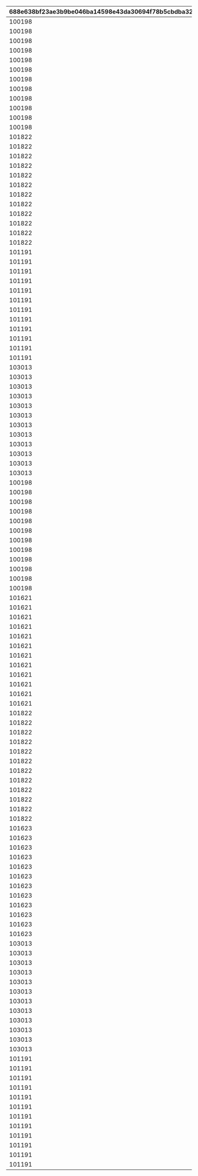 |688e638bf23ae3b9be046ba14598e43da30694f78b5cbdba32700ab0129d48cb|a6f00bfc773097ed2fc11b46681def2a041a5938c121bc4d81c65b4080270501|06f431ed3996612cac7bf8bac808aa4d20256f52f70926145595234de22a5552|0ac5c7ff8cd00da774ec6841edad9c1836b00a4530a884a25a5265e7e2c9b1b4|7163dc2699e80d876732212fed37d1470c5c6eff02d89401eccc9803ecdf0520|84c98777c3c2decfb9282b408057979400d9b18fc7917cb2164b56233c14c4d9|9b45c5b320dd584d0f7b9d56e85f914ed063c3285cd7613b078c5969a568bbc8|438bad497936afc3f29a40641bb4cc589735e52e5a310491abaa9e0d7dc6be9f|e3205ba71cff90e8b20c2c34b517fd72fafd412bd5c5c198a7cdda1c99106025|91fc9db5fcb867320b0a08492369756cdcf85bcf89f127d9ca0fd298a9337205|633874f8a79d6cb892346f00a80ff075c46d2813b1fbd13a8a20033b446e20d5|cdc23f65e5eb2f961568ce0db57671f3122526571a956b311757e0f4742f7815|3342be10645c2ebc61486c62ceabd8df0d1f0482b4124d1a63a386cfc8dcf087|5ef5afd3b790fb9dc33216c9ae62b87b94d0b6b3c763c7a58a03c3b24964eedd|47b1e5f1fb296e568da2dcecf4ec0122a602ddb0d86bd41041d0bea51b97dd5a|
| --- | --- | --- | --- | --- | --- | --- | --- | --- | --- | --- | --- | --- | --- | --- |
|100198|0|bgm_MC170|0|92407110|0|-30|100198|bgm_MC170|94002|1|0|-30|1.3|0|
|100198|0|bgm_MC170|0|92407120|0|-30|100198|bgm_MC170|94002|1|0|-30|1.3|0|
|100198|0|bgm_MC170|0|92407130|0|-30|100198|bgm_MC170|94002|1|0|-30|1.3|0|
|100198|0|bgm_MC170|0|92407140|0|-30|100198|bgm_MC170|94002|1|0|-30|1.3|0|
|100198|0|bgm_MC170|0|92407210|0|20|100198|bgm_MC170|94002|2|0|-30|1.45|0|
|100198|0|bgm_MC170|0|92407220|0|20|100198|bgm_MC170|94002|2|0|-30|1.45|0|
|100198|0|bgm_MC170|0|92407230|0|20|100198|bgm_MC170|94002|2|0|-30|1.45|0|
|100198|0|bgm_MC170|0|92407240|0|20|100198|bgm_MC170|94002|2|0|-30|1.45|0|
|100198|0|bgm_MC170|0|92407310|0|-30|100198|bgm_MC170|94002|3|0|-30|1.4|0|
|100198|0|bgm_MC170|0|92407320|0|-30|100198|bgm_MC170|94002|3|0|-30|1.4|0|
|100198|0|bgm_MC170|0|92407330|0|-30|100198|bgm_MC170|94002|3|0|-30|1.4|0|
|100198|0|bgm_MC170|0|92407340|0|-30|100198|bgm_MC170|94002|3|0|-30|1.4|0|
|101822|0|bgm_MC170|0|92408110|0|-30|101822|bgm_MC170|94002|1|0|-30|0.9|0|
|101822|0|bgm_MC170|0|92408120|0|-30|101822|bgm_MC170|94002|1|0|-30|0.9|0|
|101822|0|bgm_MC170|0|92408130|0|-30|101822|bgm_MC170|94002|1|0|-30|0.9|0|
|101822|0|bgm_MC170|0|92408140|0|-30|101822|bgm_MC170|94002|1|0|-30|0.9|0|
|101822|0|bgm_MC170|0|92408210|0|20|101822|bgm_MC170|94002|2|0|-30|1|0|
|101822|0|bgm_MC170|0|92408220|0|20|101822|bgm_MC170|94002|2|0|-30|1|0|
|101822|0|bgm_MC170|0|92408230|0|20|101822|bgm_MC170|94002|2|0|-30|1|0|
|101822|0|bgm_MC170|0|92408240|0|20|101822|bgm_MC170|94002|2|0|-30|1|0|
|101822|0|bgm_MC170|0|92408310|0|0|101822|bgm_MC170|94002|3|0|-30|0.9|0|
|101822|0|bgm_MC170|0|92408320|0|0|101822|bgm_MC170|94002|3|0|-30|0.9|0|
|101822|0|bgm_MC170|0|92408330|0|0|101822|bgm_MC170|94002|3|0|-30|0.9|0|
|101822|0|bgm_MC170|0|92408340|0|0|101822|bgm_MC170|94002|3|0|-30|0.9|0|
|101191|0|bgm_MC170|0|92409110|0|-30|101191|bgm_MC170|94002|1|0|-30|1.25|-50|
|101191|0|bgm_MC170|0|92409120|0|-30|101191|bgm_MC170|94002|1|0|-30|1.25|-50|
|101191|0|bgm_MC170|0|92409130|0|-30|101191|bgm_MC170|94002|1|0|-30|1.25|-50|
|101191|0|bgm_MC170|0|92409140|0|-30|101191|bgm_MC170|94002|1|0|-30|1.25|-50|
|101191|0|bgm_MC170|0|92409210|0|20|101191|bgm_MC170|94002|2|0|-30|1|0|
|101191|0|bgm_MC170|0|92409220|0|20|101191|bgm_MC170|94002|2|0|-30|1|0|
|101191|0|bgm_MC170|0|92409230|0|20|101191|bgm_MC170|94002|2|0|-30|1|0|
|101191|0|bgm_MC170|0|92409240|0|20|101191|bgm_MC170|94002|2|0|-30|1|0|
|101191|0|bgm_MC170|0|92409310|0|-30|101191|bgm_MC170|94002|3|0|-30|1.25|-50|
|101191|0|bgm_MC170|0|92409320|0|-30|101191|bgm_MC170|94002|3|0|-30|1.25|-50|
|101191|0|bgm_MC170|0|92409330|0|-30|101191|bgm_MC170|94002|3|0|-30|1.25|-50|
|101191|0|bgm_MC170|0|92409340|0|-30|101191|bgm_MC170|94002|3|0|-30|1.25|-50|
|103013|0|bgm_MC170|0|92410110|0|-30|103013|bgm_MC170|94002|1|0|-30|1.3|0|
|103013|0|bgm_MC170|0|92410120|0|-30|103013|bgm_MC170|94002|1|0|-30|1.3|0|
|103013|0|bgm_MC170|0|92410130|0|-30|103013|bgm_MC170|94002|1|0|-30|1.3|0|
|103013|0|bgm_MC170|0|92410140|0|-30|103013|bgm_MC170|94002|1|0|-30|1.3|0|
|103013|0|bgm_MC170|0|92410210|0|20|103013|bgm_MC170|94002|2|0|-30|1.45|0|
|103013|0|bgm_MC170|0|92410220|0|20|103013|bgm_MC170|94002|2|0|-30|1.45|0|
|103013|0|bgm_MC170|0|92410230|0|20|103013|bgm_MC170|94002|2|0|-30|1.45|0|
|103013|0|bgm_MC170|0|92410240|0|20|103013|bgm_MC170|94002|2|0|-30|1.45|0|
|103013|0|bgm_MC170|0|92410310|0|-30|103013|bgm_MC170|94002|3|0|-30|1.4|0|
|103013|0|bgm_MC170|0|92410320|0|-30|103013|bgm_MC170|94002|3|0|-30|1.4|0|
|103013|0|bgm_MC170|0|92410330|0|-30|103013|bgm_MC170|94002|3|0|-30|1.4|0|
|103013|0|bgm_MC170|0|92410340|0|-30|103013|bgm_MC170|94002|3|0|-30|1.4|0|
|100198|0|bgm_MC170|0|92411110|0|-30|100198|bgm_MC170|94002|1|0|-30|1|40|
|100198|0|bgm_MC170|0|92411120|0|-30|100198|bgm_MC170|94002|1|0|-30|1|40|
|100198|0|bgm_MC170|0|92411130|0|-30|100198|bgm_MC170|94002|1|0|-30|1|40|
|100198|0|bgm_MC170|0|92411140|0|-30|100198|bgm_MC170|94002|1|0|-30|1|40|
|100198|0|bgm_MC170|0|92411210|0|-90|100198|bgm_MC170|94002|2|0|-30|1.45|140|
|100198|0|bgm_MC170|0|92411220|0|-90|100198|bgm_MC170|94002|2|0|-30|1.45|140|
|100198|0|bgm_MC170|0|92411230|0|-90|100198|bgm_MC170|94002|2|0|-30|1.45|140|
|100198|0|bgm_MC170|0|92411240|0|-90|100198|bgm_MC170|94002|2|0|-30|1.45|140|
|100198|0|bgm_MC170|0|92411310|0|-30|100198|bgm_MC170|94002|3|0|-30|1.1|40|
|100198|0|bgm_MC170|0|92411320|0|-30|100198|bgm_MC170|94002|3|0|-30|1.1|40|
|100198|0|bgm_MC170|0|92411330|0|-30|100198|bgm_MC170|94002|3|0|-30|1.1|40|
|100198|0|bgm_MC170|0|92411340|0|-30|100198|bgm_MC170|94002|3|0|-30|1.1|40|
|101621|0|bgm_MC170|0|92412110|0|-210|101621|bgm_MC170|94002|1|0|-30|1|210|
|101621|0|bgm_MC170|0|92412120|0|-210|101621|bgm_MC170|94002|1|0|-30|1|210|
|101621|0|bgm_MC170|0|92412130|0|-210|101621|bgm_MC170|94002|1|0|-30|1|210|
|101621|0|bgm_MC170|0|92412140|0|-210|101621|bgm_MC170|94002|1|0|-30|1|210|
|101621|0|bgm_MC170|0|92412210|0|-90|101621|bgm_MC170|94002|2|0|-30|1.45|140|
|101621|0|bgm_MC170|0|92412220|0|-90|101621|bgm_MC170|94002|2|0|-30|1.45|140|
|101621|0|bgm_MC170|0|92412230|0|-90|101621|bgm_MC170|94002|2|0|-30|1.45|140|
|101621|0|bgm_MC170|0|92412240|0|-90|101621|bgm_MC170|94002|2|0|-30|1.45|140|
|101621|0|bgm_MC170|0|92412310|0|-30|101621|bgm_MC170|94002|3|0|-30|1.1|180|
|101621|0|bgm_MC170|0|92412320|0|-30|101621|bgm_MC170|94002|3|0|-30|1.1|180|
|101621|0|bgm_MC170|0|92412330|0|-30|101621|bgm_MC170|94002|3|0|-30|1.1|180|
|101621|0|bgm_MC170|0|92412340|0|-30|101621|bgm_MC170|94002|3|0|-30|1.1|180|
|101822|0|bgm_MC170|0|92414110|0|-60|101822|bgm_MC170|94002|1|0|-30|1.4|60|
|101822|0|bgm_MC170|0|92414120|0|-60|101822|bgm_MC170|94002|1|0|-30|1.4|60|
|101822|0|bgm_MC170|0|92414130|0|-60|101822|bgm_MC170|94002|1|0|-30|1.4|60|
|101822|0|bgm_MC170|0|92414140|0|-60|101822|bgm_MC170|94002|1|0|-30|1.4|60|
|101822|0|bgm_MC170|0|92414210|0|-330|101822|bgm_MC170|94002|2|0|-30|1|150|
|101822|0|bgm_MC170|0|92414220|0|-330|101822|bgm_MC170|94002|2|0|-30|1|150|
|101822|0|bgm_MC170|0|92414230|0|-330|101822|bgm_MC170|94002|2|0|-30|1|150|
|101822|0|bgm_MC170|0|92414240|0|-330|101822|bgm_MC170|94002|2|0|-30|1|150|
|101822|0|bgm_MC170|0|92414310|0|0|101822|bgm_MC170|94002|3|0|-30|1.2|100|
|101822|0|bgm_MC170|0|92414320|0|0|101822|bgm_MC170|94002|3|0|-30|1.2|100|
|101822|0|bgm_MC170|0|92414330|0|0|101822|bgm_MC170|94002|3|0|-30|1.2|100|
|101822|0|bgm_MC170|0|92414340|0|0|101822|bgm_MC170|94002|3|0|-30|1.2|100|
|101623|0|bgm_MC170|0|92415110|0|0|101623|bgm_MC170|94002|1|0|-30|2.4|30|
|101623|0|bgm_MC170|0|92415120|0|0|101623|bgm_MC170|94002|1|0|-30|2.4|30|
|101623|0|bgm_MC170|0|92415130|0|0|101623|bgm_MC170|94002|1|0|-30|2.4|30|
|101623|0|bgm_MC170|0|92415140|0|0|101623|bgm_MC170|94002|1|0|-30|2.4|30|
|101623|0|bgm_MC170|0|92415210|0|-270|101623|bgm_MC170|94002|2|0|-30|1.1|150|
|101623|0|bgm_MC170|0|92415220|0|-270|101623|bgm_MC170|94002|2|0|-30|1.1|150|
|101623|0|bgm_MC170|0|92415230|0|-270|101623|bgm_MC170|94002|2|0|-30|1.1|150|
|101623|0|bgm_MC170|0|92415240|0|-270|101623|bgm_MC170|94002|2|0|-30|1.1|150|
|101623|0|bgm_MC170|0|92415310|0|-400|101623|bgm_MC170|94002|3|0|-30|1.2|250|
|101623|0|bgm_MC170|0|92415320|0|-400|101623|bgm_MC170|94002|3|0|-30|1.2|250|
|101623|0|bgm_MC170|0|92415330|0|-400|101623|bgm_MC170|94002|3|0|-30|1.2|250|
|101623|0|bgm_MC170|0|92415340|0|-400|101623|bgm_MC170|94002|3|0|-30|1.2|250|
|103013|0|bgm_MC170|0|92416110|0|-120|103013|bgm_MC170|94002|1|0|-30|1.3|150|
|103013|0|bgm_MC170|0|92416120|0|-120|103013|bgm_MC170|94002|1|0|-30|1.3|150|
|103013|0|bgm_MC170|0|92416130|0|-120|103013|bgm_MC170|94002|1|0|-30|1.3|150|
|103013|0|bgm_MC170|0|92416140|0|-120|103013|bgm_MC170|94002|1|0|-30|1.3|150|
|103013|0|bgm_MC170|0|92416210|0|-90|103013|bgm_MC170|94002|2|0|-30|1.5|140|
|103013|0|bgm_MC170|0|92416220|0|-90|103013|bgm_MC170|94002|2|0|-30|1.5|140|
|103013|0|bgm_MC170|0|92416230|0|-90|103013|bgm_MC170|94002|2|0|-30|1.5|140|
|103013|0|bgm_MC170|0|92416240|0|-90|103013|bgm_MC170|94002|2|0|-30|1.5|140|
|103013|0|bgm_MC170|0|92416310|0|-450|103013|bgm_MC170|94002|3|0|-30|1.25|140|
|103013|0|bgm_MC170|0|92416320|0|-450|103013|bgm_MC170|94002|3|0|-30|1.25|140|
|103013|0|bgm_MC170|0|92416330|0|-450|103013|bgm_MC170|94002|3|0|-30|1.25|140|
|103013|0|bgm_MC170|0|92416340|0|-450|103013|bgm_MC170|94002|3|0|-30|1.25|140|
|101191|0|bgm_MC170|0|92501110|0|-210|101191|bgm_MC170|94002|1|0|-30|1|90|
|101191|0|bgm_MC170|0|92501120|0|-210|101191|bgm_MC170|94002|1|0|-30|1|90|
|101191|0|bgm_MC170|0|92501130|0|-210|101191|bgm_MC170|94002|1|0|-30|1|90|
|101191|0|bgm_MC170|0|92501140|0|-210|101191|bgm_MC170|94002|1|0|-30|1|90|
|101191|0|bgm_MC170|0|92501210|0|-240|101191|bgm_MC170|94002|2|0|-30|1|210|
|101191|0|bgm_MC170|0|92501220|0|-240|101191|bgm_MC170|94002|2|0|-30|1|210|
|101191|0|bgm_MC170|0|92501230|0|-240|101191|bgm_MC170|94002|2|0|-30|1|210|
|101191|0|bgm_MC170|0|92501240|0|-240|101191|bgm_MC170|94002|2|0|-30|1|210|
|101191|0|bgm_MC170|0|92501310|0|-90|101191|bgm_MC170|94002|3|0|-30|1.1|250|
|101191|0|bgm_MC170|0|92501320|0|-90|101191|bgm_MC170|94002|3|0|-30|1.1|250|
|101191|0|bgm_MC170|0|92501330|0|-90|101191|bgm_MC170|94002|3|0|-30|1.1|250|
|101191|0|bgm_MC170|0|92501340|0|-90|101191|bgm_MC170|94002|3|0|-30|1.1|250|